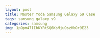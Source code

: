 ```yaml
---
layout: post
title: Master Yoda Samsung Galaxy S9 Case
tags: samsung galaxy s9
categories: samsung
img: 1pOpm47IIbKYRtSQ6KsMjuOszHbOr9E23
---
```

